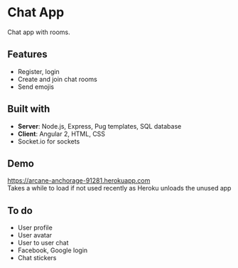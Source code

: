 # Chat App
Chat app with rooms.

## Features
* Register, login
* Create and join chat rooms
* Send emojis

## Built with
* **Server**: Node.js, Express, Pug templates, SQL database
* **Client**: Angular 2, HTML, CSS
* Socket.io for sockets

## Demo
https://arcane-anchorage-91281.herokuapp.com  
Takes a while to load if not used recently as Heroku unloads the unused app

## To do
* User profile
* User avatar
* User to user chat
* Facebook, Google login
* Chat stickers
